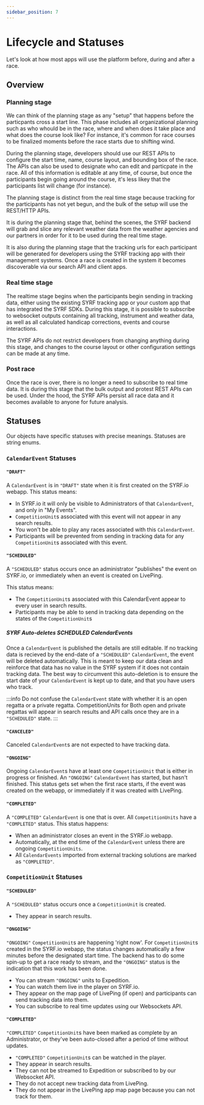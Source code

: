 ```yaml
---
sidebar_position: 7
---
```


# Lifecycle and Statuses

<script async defer data-website-id="d9c6bc6c-4456-4d65-ac9a-cd8a579d76e4" src="https://analytics.syrf.io/umami.js"></script>

Let's look at how most apps will use the platform before, during and after a race.

## Overview

### Planning stage

We can think of the planning stage as any "setup" that happens before the particpants cross a start line. 
This phase includes all organizational planning such as who whould be in the race, where and when does it take place and what does the course look like?
For instance, it's common for race courses to be finalized moments before the race starts due to shifting wind.

During the planning stage, developers should use our REST APIs to configure the start time, name, course layout, and bounding box of the race.
The APIs can also be used to designate who can edit and particpate in the race. All of this information is editable at any time, of course, but once the participants begin
going around the course, it's less likey that the participants list will change (for instance).

The planning stage is distinct from the real time stage because tracking for the participants has not yet begun, and the bulk of the setup will use the REST/HTTP APIs.

It is during the planning stage that, behind the scenes, the SYRF backend will grab and slice any relevant weather data from the weather agencies and our partners in order for it
to be used during the real time stage.

It is also during the planning stage that the tracking urls for each participant will be generated for developers using the SYRF tracking app with their management systems.
Once a race is created in the system it becomes discoverable via our search API and client apps.

### Real time stage

The realtime stage begins when the participants begin sending in tracking data, either using the existing SYRF tracking app or your custom app that has integrated the SYRF SDKs.
During this stage, it is possible to subscribe to websocket outputs containing all tracking, instrument and weather data, as well as all calculated handicap corrections,
events and course interactions.

The SYRF APIs do not restrict developers from changing anything during this stage, and changes to the course layout or other configuration settings can be made at any time.

### Post race

Once the race is over, there is no longer a need to subscribe to real time data. It is during this stage that the bulk output and protest REST APIs can be used. 
Under the hood, the SYRF APIs persist all race data and it becomes available to anyone for future analysis. 


## Statuses

Our objects have specific statuses with precise meanings. Statuses are string enums.

### `CalendarEvent` Statuses

#### `"DRAFT"` 

A `CalendarEvent` is in `"DRAFT"` state when it is first created on the SYRF.io webapp. This status means: 
* In SYRF.io it will only be visible to Administrators of that `CalendarEvent`, and only in "My Events".
* `CompetitionUnit`s associated with this event will not appear in any search results.
* You won't be able to play any races associated with this `CalendarEvent`.
* Participants will be prevented from sending in tracking data for any `CompetitionUnit`s associated with this event.


#### `"SCHEDULED"` 
A `"SCHEDULED"` status occurs once an administrator "publishes" the event on SYRF.io, or immediately when an event is created on LivePing.

This status means:
* The `CompetitionUnit`s associated with this CalendarEvent appear to every user in search results.
* Participants may be able to send in tracking data depending on the states of the `CompetitionUnit`s

##### SYRF Auto-deletes SCHEDULED CalendarEvents
Once a `CalendarEvent` is published the details are still editable.
If no tracking data is recieved by the end-date of a `"SCHEDULED"` `CalendarEvent`, the event will be deleted automatically. 
This is meant to keep our data clean and reinforce that data has no value in the SYRF system if it does not contain tracking data.
The best way to circumvent this auto-deletion is to ensure the start date of your `CalendarEvent` is kept up to date, and that you have users who track.


:::info
Do not confuse the `CalendarEvent` state with whether it is an open regatta or a private regatta. 
CompetitionUnits for Both open and private regattas will appear in search results and API calls once they are in a `"SCHEDULED"` state.
:::

#### `"CANCELED"` 
Canceled `CalendarEvent`s are not expected to have tracking data.

#### `"ONGOING"`
Ongoing `CalendarEvent`s have at least one `CompetitionUnit` that is either in progress or finished. 
An `"ONGOING"` `CalendarEvent` has started, but hasn't finished. 
This status gets set when the first race starts, if the event was created on the webapp, or immediately if it was created with LivePing.


#### `"COMPLETED"`
A `"COMPLETED"` `CalendarEvent` is one that is over. All `CompetitionUnits` have a `"COMPLETED"` status. 
This status happens:
* When an administrator closes an event in the SYRF.io webapp.
* Automatically, at the end time of the `CalendarEvent` unless there are ongoing `CompetitionUnits`.
* All `CalendarEvents` imported from external tracking solutions are marked as `"COMPLETED"`.

### `CompetitionUnit` Statuses

#### `"SCHEDULED"` 
A `"SCHEDULED"` status occurs once a `CompetitionUnit` is created. 
* They appear in search results.

#### `"ONGOING"`
`"ONGOING"` `CompetitionUnit`s are happening 'right now'.
For `CompetitionUnit`s created in the SYRF.io webapp, the status changes automatically a few minutes before the designated start time.
The backend has to do some spin-up to get a race ready to stream, and the `"ONGOING"` status is the indication that this work has been done.
* You can stream `"ONGOING"` units to Expedition.
* You can watch them live in the player on SYRF.io.
* They appear on the map page of LivePing (if open) and participants can send tracking data into them.
* You can subscribe to real time updates using our Websockets API.

#### `"COMPLETED"`
`"COMPLETED"` `CompetitionUnit`s have been marked as complete by an Administrator, or they've been auto-closed after a period of time without updates.
* `"COMPLETED"` `CompetitionUnit`s can be watched in the player.
* They appear in search results.
* They can not be streamed to Expedition or subscribed to by our Websocket API.
* They do not accept new tracking data from LivePing.
* They do not appear in the LivePing app map page because you can not track for them.

